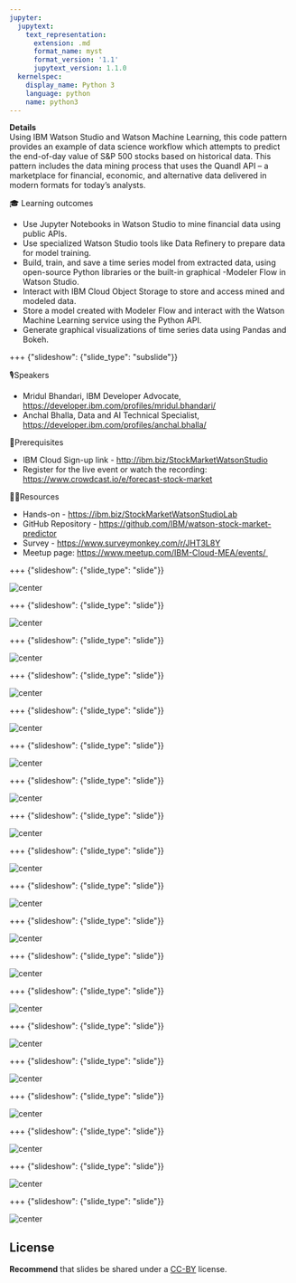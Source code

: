 ```yaml
---
jupyter:
  jupytext:
    text_representation:
      extension: .md
      format_name: myst
      format_version: '1.1'
      jupytext_version: 1.1.0
  kernelspec:
    display_name: Python 3
    language: python
    name: python3
---
```

<!-- 
+++ {"slideshow": {"slide_type": "slide"}} -->

<!-- # Tutorial slides

- Slides are optional (e.g., you may not use them if your presentation is via live coding).
- If the pre-recorded presentations will use slides, we request that you deposit the slides in this folder. -->

**Details** <br />
Using IBM Watson Studio and Watson Machine Learning, this code pattern provides an example of data science workflow which attempts to predict the end-of-day value of S&P 500 stocks based on historical data. This pattern includes the data mining process that uses the Quandl API – a marketplace for financial, economic, and alternative data delivered in modern formats for today’s analysts.

🎓 Learning outcomes
- Use Jupyter Notebooks in Watson Studio to mine financial data using public APIs.
- Use specialized Watson Studio tools like Data Refinery to prepare data for model training.
- Build, train, and save a time series model from extracted data, using open-source Python libraries or the built-in graphical -Modeler Flow in Watson Studio.
- Interact with IBM Cloud Object Storage to store and access mined and modeled data.
- Store a model created with Modeler Flow and interact with the Watson Machine Learning service using the Python API.
- Generate graphical visualizations of time series data using Pandas and Bokeh.

+++ {"slideshow": {"slide_type": "subslide"}}

🎙Speakers
- Mridul Bhandari, IBM Developer Advocate, https://developer.ibm.com/profiles/mridul.bhandari/
- Anchal Bhalla, Data and AI Technical Specialist, https://developer.ibm.com/profiles/anchal.bhalla/

🎈Prerequisites
- IBM Cloud Sign-up link - http://ibm.biz/StockMarketWatsonStudio
- Register for the live event or watch the recording: https://www.crowdcast.io/e/forecast-stock-market

👩‍💻Resources
- Hands-on - https://ibm.biz/StockMarketWatsonStudioLab
- GitHub Repository - https://github.com/IBM/watson-stock-market-predictor
- Survey - https://www.surveymonkey.com/r/JHT3L8Y
- Meetup page: https://www.meetup.com/IBM-Cloud-MEA/events/ 


+++ {"slideshow": {"slide_type": "slide"}}

![center](https://github.com/mridulrb/watson-stock-market-predictor/blob/master/images/slide_images/Slide1.png?raw=true)

+++ {"slideshow": {"slide_type": "slide"}}

![center](https://github.com/mridulrb/watson-stock-market-predictor/blob/master/images/slide_images/Slide2.png?raw=true)

+++ {"slideshow": {"slide_type": "slide"}}

![center](https://github.com/mridulrb/watson-stock-market-predictor/blob/master/images/slide_images/Slide3.png?raw=true)

+++ {"slideshow": {"slide_type": "slide"}}

![center](https://github.com/mridulrb/watson-stock-market-predictor/blob/master/images/slide_images/Slide4.png?raw=true)

+++ {"slideshow": {"slide_type": "slide"}}

![center](https://github.com/mridulrb/watson-stock-market-predictor/blob/master/images/slide_images/Slide5.png?raw=true)

+++ {"slideshow": {"slide_type": "slide"}}

![center](https://github.com/mridulrb/watson-stock-market-predictor/blob/master/images/slide_images/Slide6.png?raw=true)

+++ {"slideshow": {"slide_type": "slide"}}

![center](https://github.com/mridulrb/watson-stock-market-predictor/blob/master/images/slide_images/Slide7.png?raw=true)

+++ {"slideshow": {"slide_type": "slide"}}

![center](https://github.com/mridulrb/watson-stock-market-predictor/blob/master/images/slide_images/Slide8.png?raw=true)

+++ {"slideshow": {"slide_type": "slide"}}

![center](https://github.com/mridulrb/watson-stock-market-predictor/blob/master/images/slide_images/Slide9.png?raw=true)

+++ {"slideshow": {"slide_type": "slide"}}

![center](https://github.com/mridulrb/watson-stock-market-predictor/blob/master/images/slide_images/Slide10.png?raw=true)

+++ {"slideshow": {"slide_type": "slide"}}

![center](https://github.com/mridulrb/watson-stock-market-predictor/blob/master/images/slide_images/Slide11.png?raw=true)

+++ {"slideshow": {"slide_type": "slide"}}

![center](https://github.com/mridulrb/watson-stock-market-predictor/blob/master/images/slide_images/Slide12.png?raw=true)

+++ {"slideshow": {"slide_type": "slide"}}

![center](https://github.com/mridulrb/watson-stock-market-predictor/blob/master/images/slide_images/Slide13.png?raw=true)

+++ {"slideshow": {"slide_type": "slide"}}

![center](https://github.com/mridulrb/watson-stock-market-predictor/blob/master/images/slide_images/Slide14.png?raw=true)

+++ {"slideshow": {"slide_type": "slide"}}

![center](https://github.com/mridulrb/watson-stock-market-predictor/blob/master/images/slide_images/Slide15.png?raw=true)

+++ {"slideshow": {"slide_type": "slide"}}

![center](https://github.com/mridulrb/watson-stock-market-predictor/blob/master/images/slide_images/Slide16.png?raw=true)

+++ {"slideshow": {"slide_type": "slide"}}

![center](https://github.com/mridulrb/watson-stock-market-predictor/blob/master/images/slide_images/Slide17.png?raw=true)

+++ {"slideshow": {"slide_type": "slide"}}

![center](https://github.com/mridulrb/watson-stock-market-predictor/blob/master/images/slide_images/Slide18.png?raw=true)

+++ {"slideshow": {"slide_type": "slide"}}

![center](https://github.com/mridulrb/watson-stock-market-predictor/blob/master/images/slide_images/Slide19.png?raw=true)

<!-- 
## Use text-based source

- We ask that you use text-based formats for your slides, e.g., markdown 
- This markdown file is an example source for slides using `nbconvert` and Reveal. See the GitHub action '.github/workflows/slides.yml' in this repo so see how this markdown file is converted to a HTML slide show and published on GitHub Pages - https://fawazsiddiqi.github.io/slides_to_pages

+++ {"slideshow": {"slide_type": "subslide"}}

## An example sub-slide

- Another option: you can write your slide content using markdown and use an app for slide design, like [Deckset](https://www.deckset.com) or similar.

+++ {"slideshow": {"slide_type": "slide"}}

## Naming convention and file list

- Use a **naming convention** where each file name starts with a number, reflecting the order of use in the presentation of the tutorial.
- List your slide files in a markdown, with a brief description.


+++ {"slideshow": {"slide_type": "slide"}} -->
## License

**Recommend** that slides be shared under a [CC-BY](https://creativecommons.org/licenses/by/4.0/) license.
